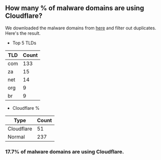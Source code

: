 ## How many % of malware domains are using Cloudflare?


We downloaded the malware domains from [here](https://urlhaus.abuse.ch) and filter out duplicates.
Here's the result.


[//]: # (start replacement)


- Top 5 TLDs

| TLD | Count |
| --- | --- |
| com | 133 |
| za | 15 |
| net | 14 |
| org | 9 |
| br | 9 |


- Cloudflare %

| Type | Count |
| --- | --- |
| Cloudflare | 51 |
| Normal | 237 |


### 17.7% of malware domains are using Cloudflare.